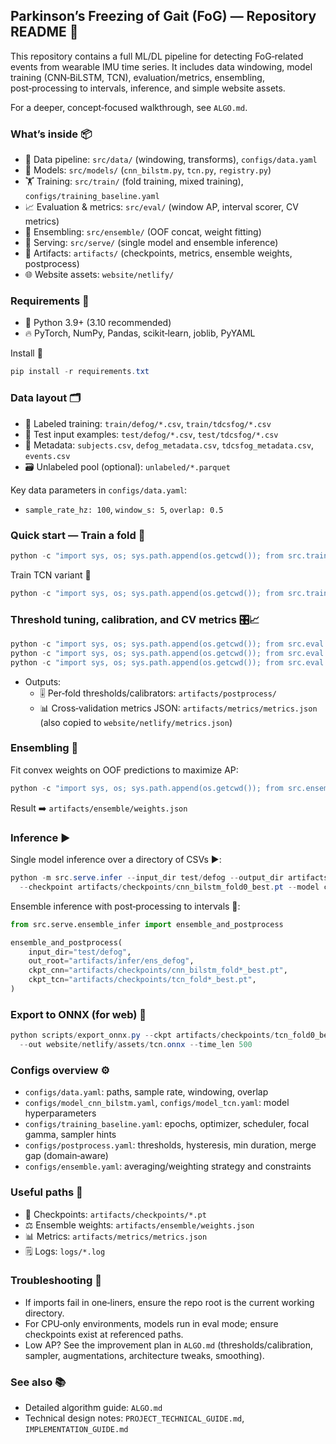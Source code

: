 ## Parkinson’s Freezing of Gait (FoG) — Repository README 🧠

This repository contains a full ML/DL pipeline for detecting FoG‑related events from wearable IMU time series. It includes data windowing, model training (CNN‑BiLSTM, TCN), evaluation/metrics, ensembling, post‑processing to intervals, inference, and simple website assets.

For a deeper, concept‑focused walkthrough, see `ALGO.md`.

### What’s inside 📦
- 🧪 Data pipeline: `src/data/` (windowing, transforms), `configs/data.yaml`
- 🧠 Models: `src/models/` (`cnn_bilstm.py`, `tcn.py`, `registry.py`)
- 🏋️ Training: `src/train/` (fold training, mixed training), `configs/training_baseline.yaml`
- 📈 Evaluation & metrics: `src/eval/` (window AP, interval scorer, CV metrics)
- 🤝 Ensembling: `src/ensemble/` (OOF concat, weight fitting)
- 🚀 Serving: `src/serve/` (single model and ensemble inference)
- 💾 Artifacts: `artifacts/` (checkpoints, metrics, ensemble weights, postprocess)
- 🌐 Website assets: `website/netlify/`

### Requirements 🧰
- 🐍 Python 3.9+ (3.10 recommended)
- 🔥 PyTorch, NumPy, Pandas, scikit‑learn, joblib, PyYAML

Install 🔧
```powershell
pip install -r requirements.txt
```

### Data layout 🗂️
- 📄 Labeled training: `train/defog/*.csv`, `train/tdcsfog/*.csv`
- 🧪 Test input examples: `test/defog/*.csv`, `test/tdcsfog/*.csv`
- 🧾 Metadata: `subjects.csv`, `defog_metadata.csv`, `tdcsfog_metadata.csv`, `events.csv`
- 🗃️ Unlabeled pool (optional): `unlabeled/*.parquet`

Key data parameters in `configs/data.yaml`:
- `sample_rate_hz: 100`, `window_s: 5`, `overlap: 0.5`

### Quick start — Train a fold 🚀
```powershell
python -c "import sys, os; sys.path.append(os.getcwd()); from src.train.run_fold_train import main; main(fold=0, epochs=100)"
```

Train TCN variant 🧱
```powershell
python -c "import sys, os; sys.path.append(os.getcwd()); from src.train.run_fold_train_tcn import main; main(fold=0, epochs=100)"
```

### Threshold tuning, calibration, and CV metrics 🎛️📈
```powershell
python -c "import sys, os; sys.path.append(os.getcwd()); from src.eval.tune_thresholds import main; main()"
python -c "import sys, os; sys.path.append(os.getcwd()); from src.eval.calibrate_isotonic import main; main()"
python -c "import sys, os; sys.path.append(os.getcwd()); from src.eval.compute_cv_metrics import main; main()"
```
- Outputs:
  - 🎚️ Per‑fold thresholds/calibrators: `artifacts/postprocess/`
  - 📊 Cross‑validation metrics JSON: `artifacts/metrics/metrics.json` (also copied to `website/netlify/metrics.json`)

### Ensembling 🤝
Fit convex weights on OOF predictions to maximize AP:
```powershell
python -c "import sys, os; sys.path.append(os.getcwd()); from src.ensemble.fit_weights import main; main()"
```
Result ➡️ `artifacts/ensemble/weights.json`

### Inference ▶️
Single model inference over a directory of CSVs ▶️:
```powershell
python -m src.serve.infer --input_dir test/defog --output_dir artifacts/infer/defog_cnn \
  --checkpoint artifacts/checkpoints/cnn_bilstm_fold0_best.pt --model cnn_bilstm
```

Ensemble inference with post‑processing to intervals 🤝:
```python
from src.serve.ensemble_infer import ensemble_and_postprocess

ensemble_and_postprocess(
    input_dir="test/defog",
    out_root="artifacts/infer/ens_defog",
    ckpt_cnn="artifacts/checkpoints/cnn_bilstm_fold*_best.pt",
    ckpt_tcn="artifacts/checkpoints/tcn_fold*_best.pt",
)
```

### Export to ONNX (for web) 🧩
```powershell
python scripts/export_onnx.py --ckpt artifacts/checkpoints/tcn_fold0_best.pt --model tcn \
  --out website/netlify/assets/tcn.onnx --time_len 500
```

### Configs overview ⚙️
- `configs/data.yaml`: paths, sample rate, windowing, overlap
- `configs/model_cnn_bilstm.yaml`, `configs/model_tcn.yaml`: model hyperparameters
- `configs/training_baseline.yaml`: epochs, optimizer, scheduler, focal gamma, sampler hints
- `configs/postprocess.yaml`: thresholds, hysteresis, min duration, merge gap (domain‑aware)
- `configs/ensemble.yaml`: averaging/weighting strategy and constraints

### Useful paths 📁
- 💾 Checkpoints: `artifacts/checkpoints/*.pt`
- ⚖️ Ensemble weights: `artifacts/ensemble/weights.json`
- 📊 Metrics: `artifacts/metrics/metrics.json`
- 🗒️ Logs: `logs/*.log`

### Troubleshooting 🐛
- If imports fail in one‑liners, ensure the repo root is the current working directory.
- For CPU‑only environments, models run in eval mode; ensure checkpoints exist at referenced paths.
- Low AP? See the improvement plan in `ALGO.md` (thresholds/calibration, sampler, augmentations, architecture tweaks, smoothing).

### See also 📚
- Detailed algorithm guide: `ALGO.md`
- Technical design notes: `PROJECT_TECHNICAL_GUIDE.md`, `IMPLEMENTATION_GUIDE.md`


